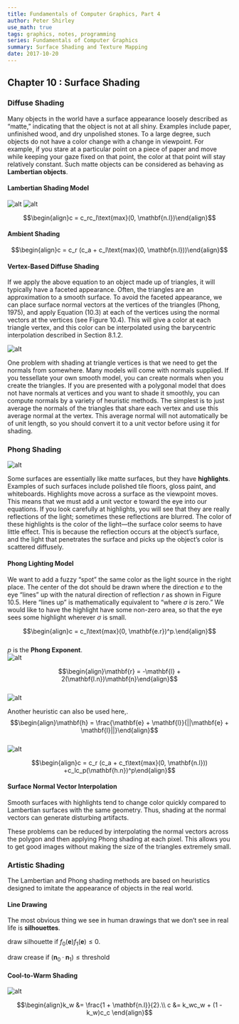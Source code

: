 ```yaml
---
title: Fundamentals of Computer Graphics, Part 4
author: Peter Shirley
use_math: true
tags: graphics, notes, programming
series: Fundamentals of Computer Graphics
summary: Surface Shading and Texture Mapping
date: 2017-10-20
---
```


## Chapter 10 : Surface Shading

### Diffuse Shading
Many objects in the world have a surface appearance loosely described as “matte,” indicating that the object is not at all shiny. Examples include paper, unfinished wood, and dry unpolished stones. To a large degree, such objects do not have a color change with a change in viewpoint. For example, if you stare at a particular point on a piece of paper and move while keeping your gaze fixed on that point, the color at that point will stay relatively constant. Such matte objects can be considered as behaving as **Lambertian objects**.   

#### **Lambertian Shading Model**   

![alt](/images/fundcg/10_lamb1.png) ![alt](/images/fundcg/10_lamb2.png)     

$$\begin{align}c = c_rc_l\text{max}(0, \mathbf{n.l})\end{align}$$   

#### **Ambient Shading**   
$$\begin{align}c = c_r (c_a + c_l\text{max}(0, \mathbf{n.l}))\end{align}$$   

#### **Vertex-Based Diffuse Shading**   
If we apply the above equation to an object made up of triangles, it will typically have a faceted appearance. Often, the triangles are an approximation to a smooth surface. To avoid the faceted appearance, we can place surface normal vectors at the vertices of the triangles (Phong, 1975), and apply Equation (10.3) at each of the vertices using the normal vectors at the vertices (see Figure 10.4). This will give a color at each triangle vertex, and this color can be interpolated using the barycentric interpolation described in Section 8.1.2.

![alt](/images/fundcg/10_phong1.png)     

One problem with shading at triangle vertices is that we need to get the normals from somewhere. Many models will come with normals supplied. If you tessellate your own smooth model, you can create normals when you create the triangles. If you are presented with a polygonal model that does not have normals at vertices and you want to shade it smoothly, you can compute normals by a variety of heuristic methods. The simplest is to just average the normals of the triangles that share each vertex and use this average normal at the vertex. This average normal will not automatically be of unit length, so you should convert it to a unit vector before using it for shading.

### Phong Shading
![alt](/images/fundcg/10_phong2.png)     

Some surfaces are essentially like matte surfaces, but they have **highlights**. Examples of such surfaces include polished tile floors, gloss paint, and whiteboards. Highlights move across a surface as the viewpoint moves. This means that we must add a unit vector e toward the eye into our equations. If you look carefully at highlights, you will see that they are really reflections of the light; sometimes these reflections are blurred. The color of these highlights is the color of the light—the surface color seems to have little effect. This is because the reflection occurs at the object’s surface, and the light that penetrates the surface and picks up the object’s color is scattered diffusely.   

#### **Phong Lighting Model**
We want to add a fuzzy “spot” the same color as the light source in the right place. The center of the dot should be drawn where the direction $e$ to the eye “lines” up with the natural direction of reflection $r$ as shown in Figure 10.5. Here “lines up” is mathematically equivalent to “where $\sigma$ is zero.” We would like to have the highlight have some non-zero area, so that the eye sees some highlight wherever $\sigma$ is small.   

$$\begin{align}c = c_l\text{max}(0, \mathbf{e.r})^p.\end{align}$$   
$p$ is the **Phong Exponent**.   
![alt](/images/fundcg/10_phong3.png)     



$$\begin{align}\mathbf{r} = -\mathbf{l} + 2(\mathbf{l.n})\mathbf{n}\end{align}$$   
![alt](/images/fundcg/10_phong4.png)     


Another heuristic can also be used here,.   
$$\begin{align}\mathbf{h} = \frac{\mathbf{e} + \mathbf{l}}{||\mathbf{e} + \mathbf{l}||}\end{align}$$   
![alt](/images/fundcg/10_phong5.png)     

$$\begin{align}c = c_r (c_a + c_t\text{max}(0, \mathbf{n.l})) +c_lc_p(\mathbf{h.n})^p\end{align}$$   


#### **Surface Normal Vector Interpolation**   
Smooth surfaces with highlights tend to change color quickly compared to Lambertian surfaces with the same geometry. Thus, shading at the normal vectors can generate disturbing artifacts.   

These problems can be reduced by interpolating the normal vectors across the polygon and then applying Phong shading at each pixel. This allows you to get good images without making the size of the triangles extremely small.   

### Artistic Shading
The Lambertian and Phong shading methods are based on heuristics designed to imitate the appearance of objects in the real world.

#### **Line Drawing**
The most obvious thing we see in human drawings that we don’t see in real life is **silhouettes**.   

draw silhouette if $f_0(\mathbf{e})f_1(\mathbf{e}) \leq 0$.   

draw crease if $(\mathbf{n}_0 · \mathbf{n}_1) \leq \text{threshold}$   

#### **Cool-to-Warm Shading**
![alt](/images/fundcg/10_art1.png)     

$$\begin{align}k_w &= \frac{1 + \mathbf{n.l}}{2}.\\
c &= k_wc_w + (1 - k_w)c_c \end{align}$$   
















